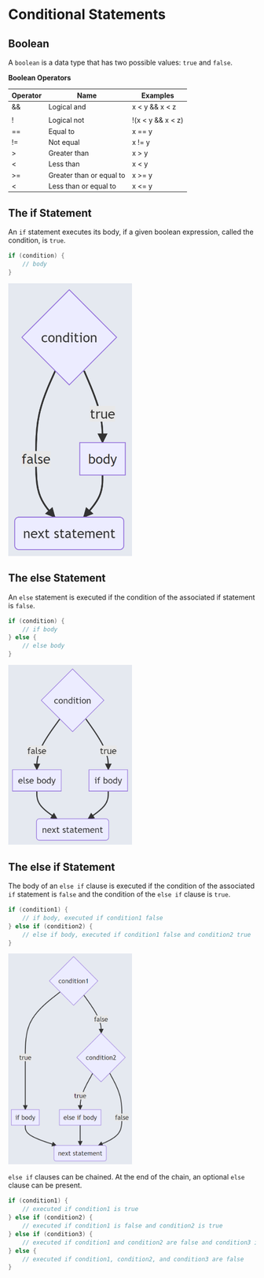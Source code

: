 # Conditional Statements 

## Boolean
A `boolean` is a data type that has two possible values: `true` and `false`.

**Boolean Operators**

| Operator | Name | Examples |
|---|---|---|
| && | Logical and | x < y && x < z |
| || | Logical or | x < y \|\| x < z |
| ! | Logical not | !(x < y && x < z) |
| == | Equal to | x == y |
| != | Not equal | x != y |
| > | Greater than | x > y |
| < | Less than | x < y |
| >= | Greater than or equal to | x >= y |
| < | Less than or equal to | x <= y |

## The if Statement
An `if` statement executes its body, if a given boolean expression, called the condition, is `true`.

```java
if (condition) {
    // body
}
```

<img src="https://raw.githubusercontent.com/Jellyfish4654/juniorjellies/main/docs/assets/if-statement.PNG" style="width:50%;height:50%;"> 

## The else Statement
An `else` statement is executed if the condition of the associated if statement is `false`.

```java
if (condition) {
	// if body
} else {
	// else body
}
```

<img src="https://raw.githubusercontent.com/Jellyfish4654/juniorjellies/main/docs/assets/else-statement.PNG" style="width:50%;height:50%;"> 

## The else if Statement
The body of an `else if` clause is executed if the condition of the associated `if` statement is `false` and the condition of the `else if` clause is `true`.

```java
if (condition1) {
	// if body, executed if condition1 false
} else if (condition2) {
	// else if body, executed if condition1 false and condition2 true
}
```

<img src="https://raw.githubusercontent.com/Jellyfish4654/juniorjellies/main/docs/assets/else-if-statement.PNG" style="width:50%;height:50%;"> 

`else if` clauses can be chained. At the end of the chain, an optional `else` clause can be present.

```java
if (condition1) {
	// executed if condition1 is true
} else if (condition2) {
	// executed if condition1 is false and condition2 is true
} else if (condition3) {
	// executed if condition1 and condition2 are false and condition3 is true
} else {
	// executed if condition1, condition2, and condition3 are false
}
```
